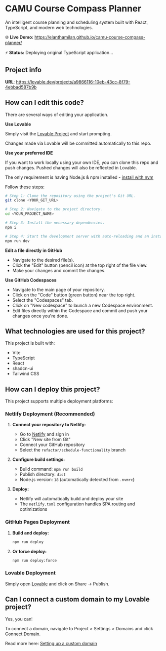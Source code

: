 # CAMU Course Compass Planner

An intelligent course planning and scheduling system built with React, TypeScript, and modern web technologies.

🌐 **Live Demo:** https://elanthamilan.github.io/camu-course-compass-planner/

⚡ **Status:** Deploying original TypeScript application...

## Project info

**URL**: https://lovable.dev/projects/a9866116-10eb-43cc-8f79-4ebbad587b9b

## How can I edit this code?

There are several ways of editing your application.

**Use Lovable**

Simply visit the [Lovable Project](https://lovable.dev/projects/a9866116-10eb-43cc-8f79-4ebbad587b9b) and start prompting.

Changes made via Lovable will be committed automatically to this repo.

**Use your preferred IDE**

If you want to work locally using your own IDE, you can clone this repo and push changes. Pushed changes will also be reflected in Lovable.

The only requirement is having Node.js & npm installed - [install with nvm](https://github.com/nvm-sh/nvm#installing-and-updating)

Follow these steps:

```sh
# Step 1: Clone the repository using the project's Git URL.
git clone <YOUR_GIT_URL>

# Step 2: Navigate to the project directory.
cd <YOUR_PROJECT_NAME>

# Step 3: Install the necessary dependencies.
npm i

# Step 4: Start the development server with auto-reloading and an instant preview.
npm run dev
```

**Edit a file directly in GitHub**

- Navigate to the desired file(s).
- Click the "Edit" button (pencil icon) at the top right of the file view.
- Make your changes and commit the changes.

**Use GitHub Codespaces**

- Navigate to the main page of your repository.
- Click on the "Code" button (green button) near the top right.
- Select the "Codespaces" tab.
- Click on "New codespace" to launch a new Codespace environment.
- Edit files directly within the Codespace and commit and push your changes once you're done.

## What technologies are used for this project?

This project is built with:

- Vite
- TypeScript
- React
- shadcn-ui
- Tailwind CSS

## How can I deploy this project?

This project supports multiple deployment platforms:

### Netlify Deployment (Recommended)

1. **Connect your repository to Netlify:**
   - Go to [Netlify](https://netlify.com) and sign in
   - Click "New site from Git"
   - Connect your GitHub repository
   - Select the `refactor/schedule-functionality` branch

2. **Configure build settings:**
   - Build command: `npm run build`
   - Publish directory: `dist`
   - Node.js version: `18` (automatically detected from `.nvmrc`)

3. **Deploy:**
   - Netlify will automatically build and deploy your site
   - The `netlify.toml` configuration handles SPA routing and optimizations

### GitHub Pages Deployment

1. **Build and deploy:**
   ```sh
   npm run deploy
   ```

2. **Or force deploy:**
   ```sh
   npm run deploy:force
   ```

### Lovable Deployment

Simply open [Lovable](https://lovable.dev/projects/a9866116-10eb-43cc-8f79-4ebbad587b9b) and click on Share -> Publish.

## Can I connect a custom domain to my Lovable project?

Yes, you can!

To connect a domain, navigate to Project > Settings > Domains and click Connect Domain.

Read more here: [Setting up a custom domain](https://docs.lovable.dev/tips-tricks/custom-domain#step-by-step-guide)
